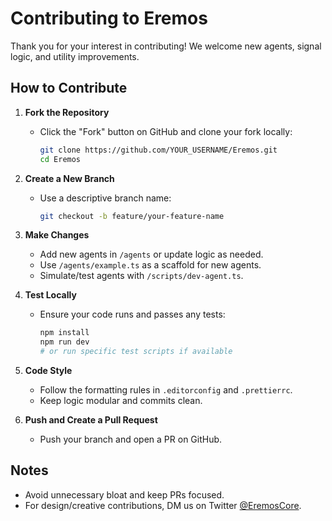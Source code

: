# Contributing to Eremos

Thank you for your interest in contributing! We welcome new agents, signal logic, and utility improvements.

## How to Contribute

1. **Fork the Repository**
   - Click the "Fork" button on GitHub and clone your fork locally:
     ```bash
     git clone https://github.com/YOUR_USERNAME/Eremos.git
     cd Eremos
     ```
2. **Create a New Branch**
   - Use a descriptive branch name:
     ```bash
     git checkout -b feature/your-feature-name
     ```
3. **Make Changes**
   - Add new agents in `/agents` or update logic as needed.
   - Use `/agents/example.ts` as a scaffold for new agents.
   - Simulate/test agents with `/scripts/dev-agent.ts`.

4. **Test Locally**
   - Ensure your code runs and passes any tests:
     ```bash
     npm install
     npm run dev
     # or run specific test scripts if available
     ```

5. **Code Style**
   - Follow the formatting rules in `.editorconfig` and `.prettierrc`.
   - Keep logic modular and commits clean.

6. **Push and Create a Pull Request**
   - Push your branch and open a PR on GitHub.

## Notes
- Avoid unnecessary bloat and keep PRs focused.
- For design/creative contributions, DM us on Twitter [@EremosCore](https://x.com/EremosCore).